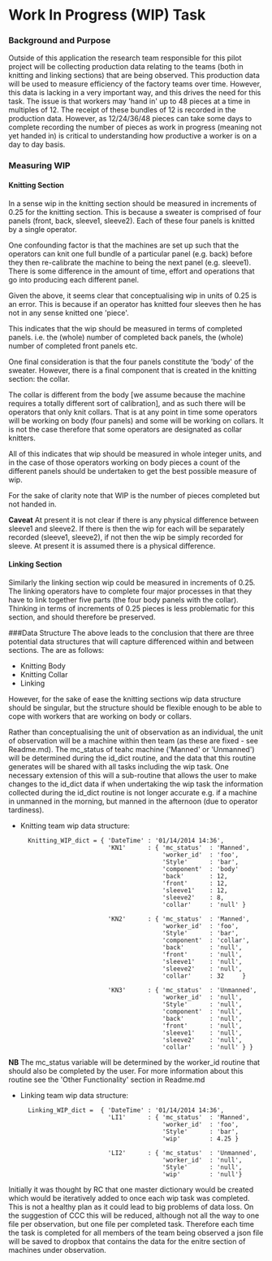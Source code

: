 # Work In Progress (WIP) Task

### Background and Purpose
Outside of this application the research team responsible for this pilot project will be collecting production data relating to the teams (both in knitting and linking sections) that are being observed. This production data will be used to measure efficiency of the factory teams over time. However, this data is lacking in a very important way, and this drives the need for this task. The issue is that workers may 'hand in' up to 48 pieces at a time in multiples of 12. The receipt of these bundles of 12 is recorded in the production data. However, as 12/24/36/48 pieces can take some days to complete recording the number of pieces as work in progress (meaning not yet handed in) is critical to understanding how productive a worker is on a day to day basis. 

### Measuring WIP

#### Knitting Section <br />
In a sense wip in the knitting section should be measured in increments of 0.25 for the knitting section. This is because a sweater is comprised of four panels (front, back, sleeve1, sleeve2). Each of these four panels is knitted by a single operator. 

One confounding factor is that the machines are set up such that the operators can knit one full bundle of a particular panel (e.g. back) before they then re-calibrate the machine to being the next panel (e.g. sleeve1). There is some difference in the amount of time, effort and operations that go into producing each different panel. 

Given the above, it seems clear that conceptualising wip in units of 0.25 is an error. This is because if an operator has knitted four sleeves then he has not in any sense knitted one 'piece'. 

This indicates that the wip should be measured in terms of completed panels. i.e. the (whole) number of completed back panels, the (whole) number of completed front panels etc.

One final consideration is that the four panels constitute the 'body' of the sweater. However, there is a final component that is created in the knitting section: the collar. 

The collar is different from the body [we assume because the machine requires a totally different sort of calibration], and as such there will be operators that only knit collars. That is at any point in time some operators will be working on body (four panels) and some will be working on collars. It is not the case therefore that some operators are designated as collar knitters. 

All of this indicates that wip should be measured in whole integer units, and in the case of those operators working on body pieces a count of the different panels should be undertaken to get the best possible measure of wip.

For the sake of clarity note that WIP is the number of pieces completed but not handed in.

**Caveat** At present it is not clear if there is any physical difference between sleeve1 and sleeve2. If there is then the wip for each will be separately recorded (sleeve1, sleeve2), if not then the wip be simply recorded for sleeve. At present it is assumed there is a physical difference. 

#### Linking Section <br />
Similarly the linking section wip could be measured in increments of 0.25. The linking operators have to complete four major processes in that they have to link together five parts (the four body panels with the collar). Thinking in terms of increments of 0.25 pieces is less problematic for this section, and should therefore be preserved. 

###Data Structure
The above leads to the conclusion that there are three potential data structures that will capture differenced within and between sections. The are as follows:

+ Knitting Body
+ Knitting Collar
+ Linking

However, for the sake of ease the knitting sections wip data structure should be singular, but the structure should be flexible enough to be able to cope with workers that are working on body or collars. 

Rather than conceptualising the unit of observation as an individual, the unit of observation will be a machine within then team (as these are fixed - see Readme.md). The mc_status of teahc machine ('Manned' or 'Unmanned') will be determined during the id_dict routine, and the data that this routine generates will be shared with all tasks including the wip task. One necessary extension of this will a sub-routine that allows the user to make changes to the id_dict data if when undertaking the wip task the information collected during the id_dict routine is not longer accurate e.g. if a machine in unmanned in the morning, but manned in the afternoon (due to operator tardiness).

* Knitting team wip data structure:

		Knitting_WIP_dict = { 'DateTime' : '01/14/2014 14:36',
							  'KN1'      : { 'mc_status'  : 'Manned',
											 'worker_id'  : 'foo',
											 'Style'      : 'bar',
											 'component'  : 'body'
											 'back' 	  : 12,
											 'front'	  : 12,
											 'sleeve1'	  : 12,
											 'sleeve2'	  : 8,
											 'collar'	  : 'null' }
								   
							  'KN2'	     : { 'mc_status'  : 'Manned',
											 'worker_id'  : 'foo',
											 'Style'      : 'bar',
											 'component'  : 'collar',
											 'back' 	  : 'null',
											 'front'	  : 'null',
											 'sleeve1'	  : 'null',
											 'sleeve2'	  : 'null',
											 'collar'	  : 32 	   }
								   								   
							  'KN3'	     : { 'mc_status'  : 'Unmanned',
											 'worker_id'  : 'null',
											 'Style'      : 'null',
											 'component'  : 'null',
											 'back' 	  : 'null',
											 'front'	  : 'null',
											 'sleeve1'	  : 'null',
											 'sleeve2'	  : 'null',
											 'collar'	  : 'null' } }

**NB** The mc_status variable will be determined by the worker_id routine that should also be completed by the user. For more information about this routine see the 'Other Functionality' section in Readme.md

* Linking team wip data structure: 

		Linking_WIP_dict =  { 'DateTime' : '01/14/2014 14:36',
							  'LI1'      : { 'mc_status'  : 'Manned',
											 'worker_id'  : 'foo',
											 'Style'      : 'bar',
											 'wip'	      : 4.25 }

							  'LI2'      : { 'mc_status'  : 'Unmanned',
											 'worker_id'  : 'null',
											 'Style'      : 'null',
											 'wip'	      : 'null'}

Initially it was thought by RC that one master dictionary would be created which would be iteratively added to once each wip task was completed. This is not a healthy plan as it could lead to big problems of data loss. On the suggestion of CCC this will be reduced, although not all the way to one file per observation, but one file per completed task. Therefore each time the task is completed for all members of the team being observed a json file will be saved to dropbox  that contains the data for the enitre section of machines under observation. 
											 
											 
											 